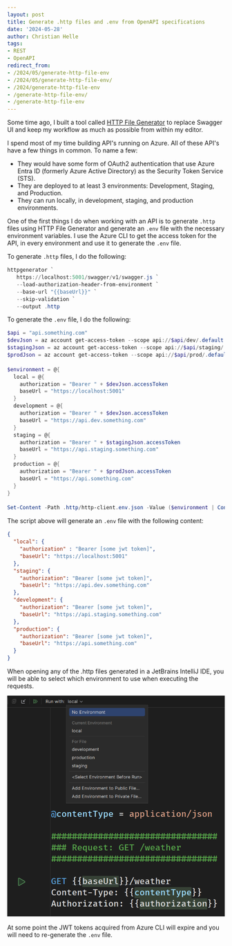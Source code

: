 ```yaml
---
layout: post
title: Generate .http files and .env from OpenAPI specifications
date: '2024-05-28'
author: Christian Helle
tags: 
- REST
- OpenAPI
redirect_from:
- /2024/05/generate-http-file-env
- /2024/05/generate-http-file-env/
- /2024/generate-http-file-env
- /generate-http-file-env/
- /generate-http-file-env
---
```


Some time ago, I built a tool called [HTTP File Generator](2023/11/http-file-generator.html)
to replace Swagger UI and keep my workflow as much as possible
from within my editor.

I spend most of my time building API's running on Azure.
All of these API's have a few things in common. To name a few:

- They would have some form of OAuth2 authentication
that use Azure Entra ID (formerly Azure Active Directory) as the
Security Token Service (STS).
- They are deployed to at least 3 environments: Development, Staging, and Production.
- They can run locally, in development, staging, and production environments.

One of the first things I do when working with an API is to generate `.http`
files using HTTP File Generator and generate an `.env` file with the necessary
environment variables. I use the Azure CLI to get the access token for the API,
in every environment and use it to generate the `.env` file.

To generate `.http` files, I do the following:

```powershell
httpgenerator `
   https://localhost:5001/swagger/v1/swagger.js `
   --load-authorization-header-from-environment `
   --base-url "{{baseUrl}}" `
   --skip-validation `
   --output .http
```

To generate the `.env` file, I do the following:

```PowerShell
$api = "api.something.com"
$devJson = az account get-access-token --scope api://$api/dev/.default | ConvertFrom-Json
$stagingJson = az account get-access-token --scope api://$api/staging/.default | ConvertFrom-Json
$prodJson = az account get-access-token --scope api://$api/prod/.default | ConvertFrom-Json

$environment = @{
  local = @{
    authorization = "Bearer " + $devJson.accessToken
    baseUrl = "https://localhost:5001"
  }
  development = @{
    authorization = "Bearer " + $devJson.accessToken
    baseUrl = "https://api.dev.something.com"
  }
  staging = @{
    authorization = "Bearer " + $stagingJson.accessToken
    baseUrl = "https://api.staging.something.com"
  }
  production = @{
    authorization = "Bearer " + $prodJson.accessToken
    baseUrl = "https://api.something.com"
  }
}

Set-Content -Path .http/http-client.env.json -Value ($environment | ConvertTo-Json -Depth 10)
```

The script above will generate an `.env` file with the following content:

```json
{
  "local": {
    "authorization" : "Bearer [some jwt token]",
    "baseUrl": "https://localhost:5001"
  },
  "staging": {
    "authorization": "Bearer [some jwt token]",
    "baseUrl": "https://api.dev.something.com"
  },
  "development": {
    "authorization": "Bearer [some jwt token]",
    "baseUrl": "https://api.staging.something.com"
  },
  "production": {
    "authorization": "Bearer [some jwt token]",
    "baseUrl": "https://api.something.com"
  }
}
```

When opening any of the .http files generated in a JetBrains IntelliJ IDE, you will be able to select which environment to use when executing the requests.

![](/assets/images/rider-http-file-env.png)

At some point the JWT tokens acquired from Azure CLI will expire and you will need to re-generate the `.env` file.
